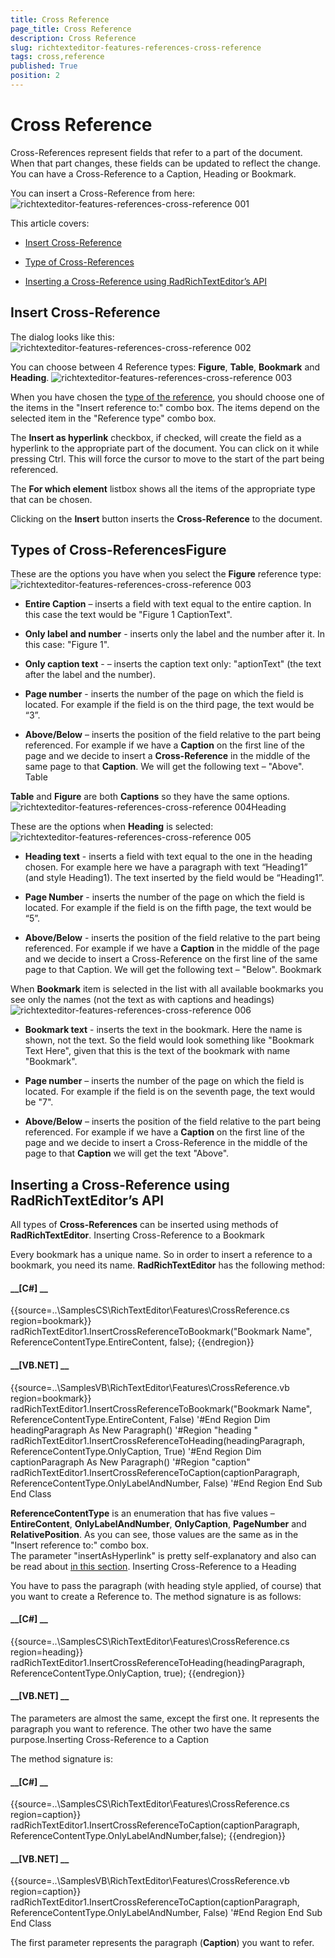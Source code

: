```yaml
---
title: Cross Reference
page_title: Cross Reference
description: Cross Reference
slug: richtexteditor-features-references-cross-reference
tags: cross,reference
published: True
position: 2
---
```


# Cross Reference



Cross-References represent fields that refer to a part of the document. When that part changes, these fields can be updated to reflect the change.
      You can have a Cross-Reference to a Caption, Heading or Bookmark. 

You can insert a Cross-Reference from here:![richtexteditor-features-references-cross-reference 001](images/richtexteditor-features-references-cross-reference001.png)

This article covers:

* [Insert Cross-Reference](#insert-cross-reference)

* [Type of Cross-References](#types-of-cross-references)

* [Inserting a Cross-Reference using RadRichTextEditor’s API](#inserting-a-cross-reference-using-radrichtexteditor’s-api)

## Insert Cross-Reference

The dialog looks like this:![richtexteditor-features-references-cross-reference 002](images/richtexteditor-features-references-cross-reference002.png)

You can choose between 4 Reference types: __Figure__, __Table__, __Bookmark__ and
          __Heading__.
        ![richtexteditor-features-references-cross-reference 003](images/richtexteditor-features-references-cross-reference003.png)

When you have chosen the [type of the reference](#types-of-cross-references), you should choose one of the items in the "Insert reference to:" combo box. The items depend on the selected item in the "Reference type" combo box.
        

The __Insert as hyperlink__ checkbox, if checked, will create the field as a hyperlink to the appropriate part of the document. 
          You can click on it while pressing Ctrl. This will force the cursor to move to the start of the part being referenced.
        

The __For which element__ listbox shows all the items of the appropriate type that can be chosen.
        

Clicking on the __Insert__ button inserts the __Cross-Reference__ to the document.
        

## Types of Cross-ReferencesFigure

These are the options you have when you select the __Figure__ reference type:
              ![richtexteditor-features-references-cross-reference 003](images/richtexteditor-features-references-cross-reference003.png)

* __Entire Caption__ – inserts a field with text equal to the entire caption. In this case the text would be "Figure 1 CaptionText".
                

* __Only label and number__ - inserts only the label and the number after it. In this case: "Figure 1".
                

* __Only caption text__ - – inserts the caption text only: "aptionText" (the text after the label and the number).
                

* __Page number__ - inserts the number of the page on which the field is located. For example if the field is on the third page, 
                  the text would be “3”.
                

* __Above/Below__ – inserts the position of the field relative to the part being referenced. For example if we have a 
                  __Caption__ on the first line of the page and we decide to insert a __Cross-Reference__ in the middle 
                  of the same page to that __Caption__. We will get the following text – "Above".
                Table

__Table__ and __Figure__ are both __Captions__ so they have the same options.
              ![richtexteditor-features-references-cross-reference 004](images/richtexteditor-features-references-cross-reference004.png)Heading

These are the options when __Heading__ is selected:
              ![richtexteditor-features-references-cross-reference 005](images/richtexteditor-features-references-cross-reference005.png)

* __Heading text__ - inserts a field with text equal to the one in the heading chosen. For example here we have a paragraph with 
                  text “Heading1” (and style Heading1). The text inserted by the field would be “Heading1”.
                

* __Page Number__ - inserts the number of the page on which the field is located. For example if the field is on the fifth page, 
                  the text would be “5”.
                

* __Above/Below__ - inserts the position of the field relative to the part being referenced. For example if we have a 
                  __Caption__ in the middle of the page and we decide to insert a Cross-Reference on the first line of the same page to that Caption.
                  We will get the following text – "Below".
                Bookmark

When __Bookmark__ item is selected in the list with all available bookmarks you see only the names (not the text as with captions 
                and headings)
              ![richtexteditor-features-references-cross-reference 006](images/richtexteditor-features-references-cross-reference006.png)

* __Bookmark text__ - inserts the text in the bookmark. Here the name is shown, not the text. So the field would look something 
                  like "Bookmark Text Here", given that this is the text of the bookmark with name "Bookmark".
                

* __Page number__ – inserts the number of the page on which the field is located. For example if the field is on the seventh page, 
                  the text would be "7".
                

* __Above/Below__ – inserts the position of the field relative to the part being referenced. For example if we have a 
                  __Caption__ on the first line of the page and we decide to insert a Cross-Reference in the middle of the page to that 
                  __Caption__ we will get the text "Above".
                

## Inserting a Cross-Reference using RadRichTextEditor’s API

All types of __Cross-References__ can be inserted using methods of __RadRichTextEditor__.
        Inserting Cross-Reference to a Bookmark

Every bookmark has a unique name. So in order to insert a reference to a bookmark, you need its name. __RadRichTextEditor__ has 
              the following method:
            

#### __[C#] __

{{source=..\SamplesCS\RichTextEditor\Features\CrossReference.cs region=bookmark}}
	            radRichTextEditor1.InsertCrossReferenceToBookmark("Bookmark Name", ReferenceContentType.EntireContent, false);
	{{endregion}}



#### __[VB.NET] __

{{source=..\SamplesVB\RichTextEditor\Features\CrossReference.vb region=bookmark}}
	        radRichTextEditor1.InsertCrossReferenceToBookmark("Bookmark Name", ReferenceContentType.EntireContent, False)
	        '#End Region
	        Dim headingParagraph As New Paragraph()
	        '#Region "heading "
	        radRichTextEditor1.InsertCrossReferenceToHeading(headingParagraph, ReferenceContentType.OnlyCaption, True)
	        '#End Region
	        Dim captionParagraph As New Paragraph()
	        '#Region "caption"
	        radRichTextEditor1.InsertCrossReferenceToCaption(captionParagraph, ReferenceContentType.OnlyLabelAndNumber, False)
	        '#End Region
	    End Sub
	End Class



__ReferenceContentType__ is an enumeration that has five values – __EntireContent__,
              __OnlyLabelAndNumber__, __OnlyCaption__, __PageNumber__ and 
              __RelativePosition__. As you can see, those values are the same as in the "Insert reference to:" combo box.      
               The parameter "insertAsHyperlink" is pretty self-explanatory and also can be read about [in this section](#insert-cross-reference).
            Inserting Cross-Reference to a Heading

You have to pass the paragraph (with heading style applied, of course) that you want to create a Reference to. The method signature is as follows:

#### __[C#] __

{{source=..\SamplesCS\RichTextEditor\Features\CrossReference.cs region=heading}}
	            radRichTextEditor1.InsertCrossReferenceToHeading(headingParagraph, ReferenceContentType.OnlyCaption, true);
	{{endregion}}



#### __[VB.NET] __





The parameters are almost the same, except the first one. It represents the paragraph you want to reference. The other two have the same purpose.Inserting Cross-Reference to a Caption

The method signature is:

#### __[C#] __

{{source=..\SamplesCS\RichTextEditor\Features\CrossReference.cs region=caption}}
	            radRichTextEditor1.InsertCrossReferenceToCaption(captionParagraph, ReferenceContentType.OnlyLabelAndNumber,false);
	{{endregion}}



#### __[VB.NET] __

{{source=..\SamplesVB\RichTextEditor\Features\CrossReference.vb region=caption}}
	        radRichTextEditor1.InsertCrossReferenceToCaption(captionParagraph, ReferenceContentType.OnlyLabelAndNumber, False)
	        '#End Region
	    End Sub
	End Class



The first parameter represents the paragraph (__Caption__) you want to refer.
            
